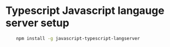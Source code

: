 # Typescript Javascript langauge server setup
```bash
    npm install -g javascript-typescript-langserver
```
